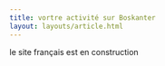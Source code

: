 ```yaml
---
title: vortre activité sur Boskanter
layout: layouts/article.html
---
```


le site français est en construction
